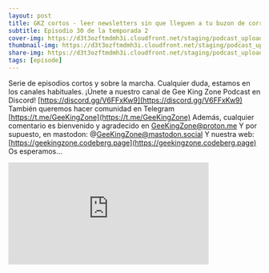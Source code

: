```yaml
---
layout: post
title: GKZ cortos - leer newsletters sin que lleguen a tu buzon de correo
subtitle: Episodio 30 de la temporada 2
cover-img: https://d3t3ozftmdmh3i.cloudfront.net/staging/podcast_uploaded_episode/14743809/14743809-1691162008089-d71cc3ad271c5.jpg
thumbnail-img: https://d3t3ozftmdmh3i.cloudfront.net/staging/podcast_uploaded_episode/14743809/14743809-1691162008089-d71cc3ad271c5.jpg
share-img: https://d3t3ozftmdmh3i.cloudfront.net/staging/podcast_uploaded_episode/14743809/14743809-1691162008089-d71cc3ad271c5.jpg
tags: [episode]
---
```


Serie de episodios cortos y sobre la marcha. Cualquier duda, estamos en los canales habituales. ¡Únete a nuestro canal de Gee King Zone Podcast en Discord! [https://discord.gg/V6FFxKw9](https://discord.gg/V6FFxKw9) También queremos hacer comunidad en Telegram [https://t.me/GeeKingZone](https://t.me/GeeKingZone)  Además, cualquier comentario es bienvenido y agradecido en GeeKingZone@proton.me  Y por supuesto, en mastodon: @GeeKingZone@mastodon.social  Y nuestra web: [https://geekingzone.codeberg.page](https://geekingzone.codeberg.page)  Os esperamos...
<iframe src='https://podcasters.spotify.com/pod/show/geekingzone/embed/episodes/GKZ-cortos---leer-newsletters-sin-que-lleguen-a-tu-buzn-de-correo-e1uic14' height='204px' width='400px' frameborder='0' scrolling='no'></iframe>